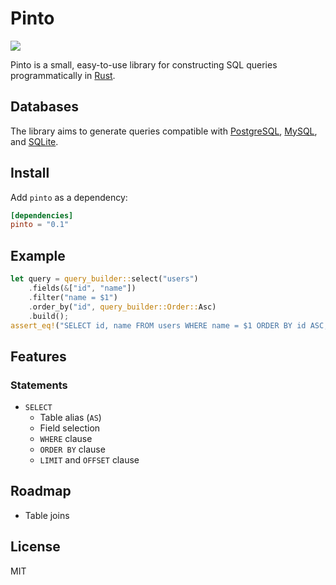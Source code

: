 # Pinto

[![](https://travis-ci.org/jacobbudin/pinto.svg?branch=master)][travis-ci]

Pinto is a small, easy-to-use library for constructing SQL queries programmatically in [Rust](https://www.rust-lang.org).

## Databases

The library aims to generate queries compatible with [PostgreSQL](https://www.postgresql.org), [MySQL](https://www.mysql.com), and [SQLite](https://sqlite.org).

## Install

Add `pinto` as a dependency:

```toml
[dependencies]
pinto = "0.1"
```

## Example

```rust
let query = query_builder::select("users")
    .fields(&["id", "name"])
    .filter("name = $1")
    .order_by("id", query_builder::Order::Asc)
    .build();
assert_eq!("SELECT id, name FROM users WHERE name = $1 ORDER BY id ASC;", query);
```

## Features

### Statements

- `SELECT`
	- Table alias (`AS`)
	- Field selection
	- `WHERE` clause
	- `ORDER BY` clause
	- `LIMIT` and `OFFSET` clause

## Roadmap

- Table joins

## License

MIT

[travis-ci]: https://travis-ci.org/jacobbudin/pinto
